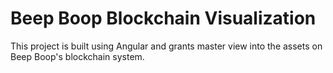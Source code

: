 # Beep Boop Blockchain Visualization

This project is built using Angular and grants master view into the assets on Beep Boop's blockchain system.
